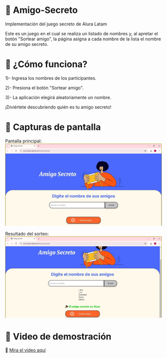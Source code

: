 # 🎉  Amigo-Secreto

Implementación del juego secreto de Alura Latam

Este es un juego en el cual se realiza un listado de nombres y, al apretar el botón "Sortear amigo", la página asigna a cada nombre de la lista el nombre de su amigo secreto.

# 🚀 ¿Cómo funciona?
1)- Ingresa los nombres de los participantes.

2)- Presiona el botón "Sortear amigo".

3)- La aplicación elegirá aleatoriamente un nombre.

¡Diviértete descubriendo quién es tu amigo secreto!

# 📸 Capturas de pantalla  
Pantalla principal:  
![Pantalla principal](Images/Home.jpeg)  

Resultado del sorteo:  
![Resultado del sorteo](Images/Resultado.jpeg)  

# 🎥 Video de demostración  
🔗 [Mira el video aquí](https://youtu.be/1V_FCjkii2Q)  
